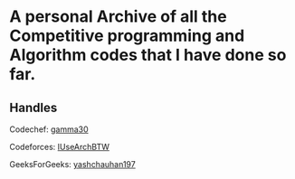 # A personal Archive of all the Competitive programming and Algorithm codes that I have done so far.

## Handles

Codechef: [gamma30](https://codechef.com/users/gamma30)

Codeforces: [IUseArchBTW](https://codeforces.com/profile/IUseArchBTW)

GeeksForGeeks: [yashchauhan197](https://auth.geeksforgeeks.org/user/yashchauhan197/practice/)
